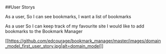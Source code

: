##User Storys

As a user,
So I can see bookmarks,
I want a list of bookmarks

As a user
So I can keep track of my favourite site
I would like to add bookmarks to the Bookmark Manager

[[https://github.com/edcourage/bookmark_manager/master/images/domain_model_first_user_story.jpg|alt=domain_model]]

